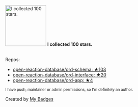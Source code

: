 <img src="https://my-badges.github.io/my-badges/stars-100.png" alt="I collected 100 stars." title="I collected 100 stars." width="128">
<strong>I collected 100 stars.</strong>
<br><br>

Repos:

* <a href="https://github.com/open-reaction-database/ord-schema">open-reaction-database/ord-schema: ★103</a>
* <a href="https://github.com/open-reaction-database/ord-interface">open-reaction-database/ord-interface: ★20</a>
* <a href="https://github.com/open-reaction-database/ord-app">open-reaction-database/ord-app: ★4</a>

<sup>I have push, maintainer or admin permissions, so I'm definitely an author.<sup>



Created by <a href="https://github.com/my-badges/my-badges">My Badges</a>